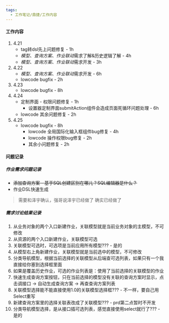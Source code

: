 ```yaml
---
tags:
  - 工作笔记/鼎捷/工作内容
---
```

#### 工作内容
1. 4.21
	- tag转dsl先上问题修复 - 1h
	- *模型、查询方案、作业联动*需求了解&历史逻辑了解 - 4h
	- *模型、查询方案、作业联动*需求开发 - 3h
2. 4.22
	- *模型、查询方案、作业联动*需求开发 - 6h
	- lowcode bugfix - 2h
3. 4.23
	- lowcode bugfix - 8h
4. 4.24
	- 定制界面 - 权限问题修复 - 1h
		- 设置器定制界面submitAction组件会造成页面死循环问题处理 - 6h
	- lowcode 其余问题修复 - 2h
5. 4.25
	- lowcode bugfix - 8h
		- lowcode 全局国际化输入框组件bug修复 - 4h
		- lowcode 操作权限bug修复 - 2h
		- 其余小问题修复 - 2h


#### 问题记录

##### 作业需求问题记录
- ~~添加查询方案 - 基于SQL创建区别在哪儿？SQL编辑器是什么？~~
- 作业DSL快速生成
> 需要和泽宇确认，强哥说泽宇已经做了
> 确实已经做了

##### 需求讨论结果记录
1. 从业务对象的两个入口新建作业，关联模型就是当前业务对象的主模型，不可修改
2. 从资源的两个入口新建作业，关联模型可选
3. 关联模型可选时，可选项是当前应用所有模型??? - 是的
4. 从模型右上角新建作业，关联模型就是当前选中的模型，不可修改
5. 分类导航模型，根据当前选择的关联模型从后端查可选列表，如果只有一个我直接给你塞到选择框里面
6. 如果是覆盖历史作业，可选的作业列表是：使用了当前选择的关联模型的作业
7. 快速生成查询方案按钮，只在当前选择的模型没有关联的查询方案时显示，点击调接口 -> 自动生成查询方案 -> 再查查询方案列表
8. 关联模型选择能不能直接使用1.0的关联模型选择框??? - 不一样，要自己用Select重写
9. 新建查询方案里的选择关联表改成了关联模型??? - prd第二点暂时不开发
10. 分类导航模型选择，是从接口插可选列表，感觉直接使用select就行了??? - 是的



